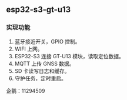 ## esp32-s3-gt-u13

### 实现功能
1. 蓝牙接近开关，GPIO 控制。
3. WIFI 上网。
4. ESP32-S3 连接 GT-U13 模块，读取定位数据。
5. MQTT 上传 GNSS 数据。
6. SD 卡读写日志和缓存。
7. 守护任务，定时重启。

企鹅：11294509
